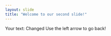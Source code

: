 ```yaml
---
layout: slide
title: "Welcome to our second slide!"
---
```

Your text: Changed
Use the left arrow to go back!
